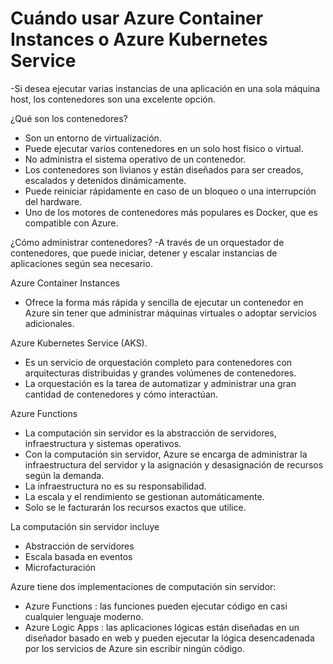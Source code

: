 # Cuándo usar Azure Container Instances o Azure Kubernetes Service

-Si desea ejecutar varias instancias de una aplicación en una sola máquina host, los contenedores son una excelente opción.

¿Qué son los contenedores?
- Son un entorno de virtualización. 
- Puede ejecutar varios contenedores en un solo host físico o virtual.
- No administra el sistema operativo de un contenedor.
- Los contenedores son livianos y están diseñados para ser creados, escalados y detenidos dinámicamente.
- Puede reiniciar rápidamente en caso de un bloqueo o una interrupción del hardware.
- Uno de los motores de contenedores más populares es Docker, que es compatible con Azure.

¿Cómo administrar contenedores?
-A través de un orquestador de contenedores, que puede iniciar, detener y escalar instancias de aplicaciones según sea necesario.

Azure Container Instances 
- Ofrece la forma más rápida y sencilla de ejecutar un contenedor en Azure sin tener que administrar máquinas virtuales o adoptar servicios adicionales.

Azure Kubernetes Service (AKS).
- Es un servicio de orquestación completo para contenedores con arquitecturas distribuidas y grandes volúmenes de contenedores.
- La orquestación es la tarea de automatizar y administrar una gran cantidad de contenedores y cómo interactúan.


Azure Functions
- La computación sin servidor es la abstracción de servidores, infraestructura y sistemas operativos. 
- Con la computación sin servidor, Azure se encarga de administrar la infraestructura del servidor y la asignación y desasignación de recursos según la demanda. 
- La infraestructura no es su responsabilidad. 
- La escala y el rendimiento se gestionan automáticamente. 
- Solo se le facturarán los recursos exactos que utilice.

La computación sin servidor incluye
- Abstracción de servidores
- Escala basada en eventos 
- Microfacturación

Azure tiene dos implementaciones de computación sin servidor:

- Azure Functions : las funciones pueden ejecutar código en casi cualquier lenguaje moderno.
- Azure Logic Apps : las aplicaciones lógicas están diseñadas en un diseñador basado en web y pueden ejecutar la lógica desencadenada por los servicios de Azure sin escribir ningún código.
